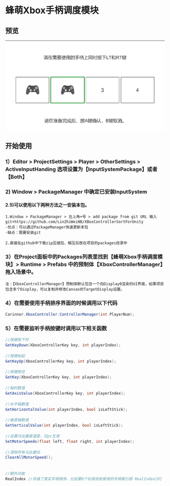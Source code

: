 # 蜂萌Xbox手柄调度模块
## 预览
![image](ReadMeImage/preview.png)
## 开始使用
### 1）Editor > ProjectSettings > Player > OtherSettings > ActiveInputHanding 选项设置为【InputSystemPackage】或者【Both】
### 2) Window > PackageManager 中确定已安装InputSystem
#### 2.5)可以使用以下两种方法之一安装本包。

    1.Window > PackageManager > 左上角+号 > add package from git URL 输入
    git+https://github.com/LinZhiWeiNB/XBoxControllerSortForUnity
    -优点：可以通过PackageManager快速更新本包
    -缺点：需要安装git

    2.直接在github中下载zip压缩包，解压后放在项目的packages目录中

### 3）在Project面板中的Packages列表里找到【蜂萌Xbox手柄调度模块】> Runtime > Prefabs 中的预制体【XboxControllerManager】拖入场景中。
    注：【XboxControllerManager】预制体默认包含一个向Display0渲染的UI界面，如果项目包含多个Display，可以复制并修改Canvas的TargetDisplay设置。
### 4）在需要使用手柄排序界面的时候调用以下代码
```csharp
Carinnor.XboxController.ControllerManager(int PlayerNum);
```
### 5）在需要监听手柄按键时调用以下相关函数
```csharp
//按键按下时
GetKeyDown(XboxControllerKey key, int playerIndex);

//按键抬起
GetKeyUp(XboxControllerKey key, int playerIndex);

//按键按住
GetKey(XboxControllerKey key, int playerIndex);

//轴的数值
GetAxisValue(XboxControllerKey key, int playerIndex);

//水平轴数值
GetHorizontalValue(int playerIndex, bool isLeftStick);

//垂直轴数值
GetVerticalValue(int playerIndex, bool isLeftStick);

//设置马达震度速度，仅pc生效
SetMotorSpeeds(float left, float right, int playerIndex);

//清除所有马达震动
ClearAllMotorSpeed();


//额外功能
RealIndex //存储了真实手柄顺序，比如第0个玩家目前使用的手柄索引即 RealIndex[0] 可以由此推测玩家使用的屏幕
```